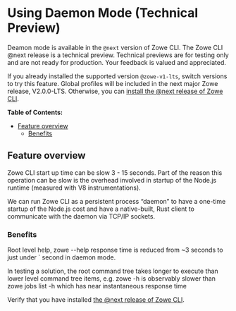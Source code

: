 # Using Daemon Mode (Technical Preview) <!-- omit in toc -->

<Badge text="Technical Preview"/> Deamon mode is available in the `@next` version of Zowe CLI. The Zowe CLI @next release is a technical preview. Technical previews are for testing only and are not ready for production. Your feedback is valued and appreciated.

If you already installed the supported version `@zowe-v1-lts`, switch versions to try this feature. Global profiles will be included in the next major Zowe release, V2.0.0-LTS. Otherwise, you can [install the @next release of Zowe CLI](cli-install-cli-next.md).

**Table of Contents:**
- [Feature overview](#feature-overview)
  - [Benefits](#benefits)



## Feature overview
Zowe CLI start up time can be slow 3 - 15 seconds. Part of the reason this operation can be slow is the overhead involved in startup of the Node.js runtime (measured with V8 instrumentations).

We can run Zowe CLI as a persistent process “daemon” to have a one-time startup of the Node.js cost and have a native-built, Rust client to communicate with the daemon via TCP/IP sockets.


### Benefits
Root level help, zowe --help response time is reduced from ~3 seconds to just under ` second in daemon mode.

In testing a solution, the root command tree takes longer to execute than lower level command tree items, e.g. zowe -h is observably slower than zowe jobs list -h which has near instantaneous response time

Verify that you have installed [the @next release of Zowe CLI](cli-install-cli-next.md).
